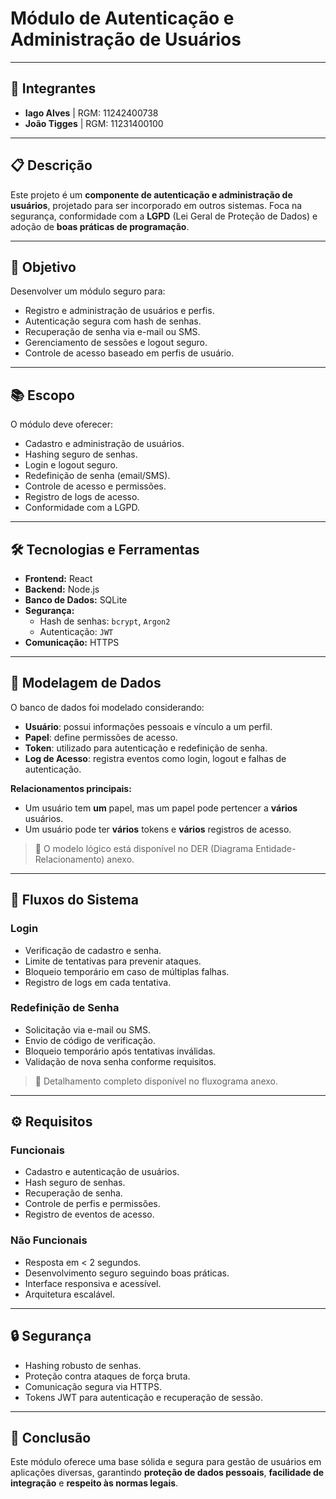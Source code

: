 # Módulo de Autenticação e Administração de Usuários

---

## 👥 Integrantes

- **Iago Alves** | RGM: 11242400738  
- **João Tigges** | RGM: 11231400100

---

## 📋 Descrição

Este projeto é um **componente de autenticação e administração de usuários**, projetado para ser incorporado em outros sistemas. Foca na segurança, conformidade com a **LGPD** (Lei Geral de Proteção de Dados) e adoção de **boas práticas de programação**.

---

## 🎯 Objetivo

Desenvolver um módulo seguro para:
- Registro e administração de usuários e perfis.
- Autenticação segura com hash de senhas.
- Recuperação de senha via e-mail ou SMS.
- Gerenciamento de sessões e logout seguro.
- Controle de acesso baseado em perfis de usuário.

---

## 📚 Escopo

O módulo deve oferecer:
- Cadastro e administração de usuários.
- Hashing seguro de senhas.
- Login e logout seguro.
- Redefinição de senha (email/SMS).
- Controle de acesso e permissões.
- Registro de logs de acesso.
- Conformidade com a LGPD.

---

## 🛠️ Tecnologias e Ferramentas

- **Frontend:** React
- **Backend:** Node.js
- **Banco de Dados:** SQLite
- **Segurança:** 
  - Hash de senhas: `bcrypt`, `Argon2`
  - Autenticação: `JWT`
- **Comunicação:** HTTPS

---

## 🧩 Modelagem de Dados

O banco de dados foi modelado considerando:

- **Usuário**: possui informações pessoais e vínculo a um perfil.
- **Papel**: define permissões de acesso.
- **Token**: utilizado para autenticação e redefinição de senha.
- **Log de Acesso**: registra eventos como login, logout e falhas de autenticação.

**Relacionamentos principais:**
- Um usuário tem **um** papel, mas um papel pode pertencer a **vários** usuários.
- Um usuário pode ter **vários** tokens e **vários** registros de acesso.

> 🔗 O modelo lógico está disponível no DER (Diagrama Entidade-Relacionamento) anexo.

---

## 🔄 Fluxos do Sistema

### Login
- Verificação de cadastro e senha.
- Limite de tentativas para prevenir ataques.
- Bloqueio temporário em caso de múltiplas falhas.
- Registro de logs em cada tentativa.

### Redefinição de Senha
- Solicitação via e-mail ou SMS.
- Envio de código de verificação.
- Bloqueio temporário após tentativas inválidas.
- Validação de nova senha conforme requisitos.

> 🔗 Detalhamento completo disponível no fluxograma anexo.

---

## ⚙️ Requisitos

### Funcionais
- Cadastro e autenticação de usuários.
- Hash seguro de senhas.
- Recuperação de senha.
- Controle de perfis e permissões.
- Registro de eventos de acesso.

### Não Funcionais
- Resposta em < 2 segundos.
- Desenvolvimento seguro seguindo boas práticas.
- Interface responsiva e acessível.
- Arquitetura escalável.

---

## 🔒 Segurança

- Hashing robusto de senhas.
- Proteção contra ataques de força bruta.
- Comunicação segura via HTTPS.
- Tokens JWT para autenticação e recuperação de sessão.

---

## 📝 Conclusão

Este módulo oferece uma base sólida e segura para gestão de usuários em aplicações diversas, garantindo **proteção de dados pessoais**, **facilidade de integração** e **respeito às normas legais**.
